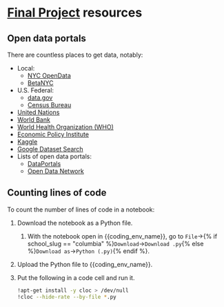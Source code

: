 # [Final Project](https://python-public-policy.afeld.me/en/{{school_slug}}/final_project.html) resources

## Open data portals

There are countless places to get data, notably:

- Local:
   - [NYC OpenData](https://opendata.cityofnewyork.us/)
   - [BetaNYC](https://data.beta.nyc/)
- U.S. Federal:
   - [data.gov](https://www.data.gov/)
   - [Census Bureau](https://data.census.gov/)
- [United Nations](https://data.un.org/)
- [World Bank](https://data.worldbank.org/)
- [World Health Organization (WHO)](https://www.who.int/data)
- [Economic Policy Institute](https://www.epi.org/data/)
- [Kaggle](https://www.kaggle.com/datasets)
- [Google Dataset Search](https://datasetsearch.research.google.com/)
- Lists of open data portals:
   - [DataPortals](https://dataportals.org/)
   - [Open Data Network](https://www.opendatanetwork.com/)

## Counting lines of code

To count the number of lines of code in a notebook:

1. Download the notebook as a Python file.
    1. With the notebook open in {{coding_env_name}}, go to `File`->{% if school_slug == "columbia" %}`Download`->`Download .py`{% else %}`Download as`->`Python (.py)`{% endif %}.
1. Upload the Python file to {{coding_env_name}}.
1. Put the following in a code cell and run it.

    ```sh
    !apt-get install -y cloc > /dev/null
    !cloc --hide-rate --by-file *.py
    ```
